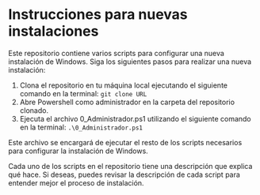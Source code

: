 # Instrucciones para nuevas instalaciones

Este repositorio contiene varios scripts para configurar una nueva instalación de Windows. Siga los siguientes pasos para realizar una nueva instalación:

1. Clona el repositorio en tu máquina local ejecutando el siguiente comando en la terminal: `git clone URL`
2. Abre Powershell como administrador en la carpeta del repositorio clonado.
3. Ejecuta el archivo 0_Administrador.ps1 utilizando el siguiente comando en la terminal: `.\0_Administrador.ps1`

Este archivo se encargará de ejecutar el resto de los scripts necesarios para configurar la instalación de Windows.

Cada uno de los scripts en el repositorio tiene una descripción que explica qué hace. Si deseas, puedes revisar la descripción de cada script para entender mejor el proceso de instalación.

